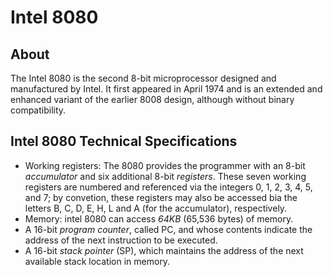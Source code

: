 # Intel 8080

## About

The Intel 8080 is the second 8-bit microprocessor designed and manufactured by Intel. It first appeared in April 1974 and is an extended and enhanced variant of the earlier 8008 design, although without binary compatibility.

## Intel 8080 Technical Specifications

- Working registers: The 8080 provides the programmer with an 8-bit *accumulator* and six additional 8-bit *registers*. These seven working registers are numbered and referenced via the integers 0, 1, 2, 3, 4, 5, and 7; by convetion, these registers may also be accessed bia the letters B, C, D, E, H, L and A (for the accumulator), respectively.
- Memory: intel 8080 can access *64KB* (65,536 bytes) of memory.
- A 16-bit *program counter*, called PC, and whose contents indicate the address of the next instruction to be executed.
- A 16-bit *stack pointer* (SP), which maintains the address of the next available stack location in memory.

